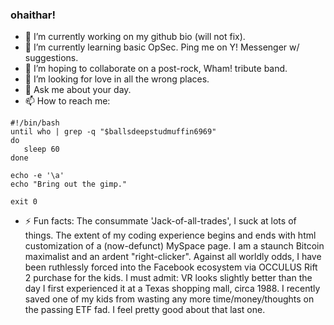### ohaithar!

- 🔭 I’m currently working on my github bio (will not fix).
- 🌱 I’m currently learning basic OpSec. Ping me on Y! Messenger w/ suggestions.
- 👯 I’m hoping to collaborate on a post-rock, Wham! tribute band.
- 🤔 I’m looking for love in all the wrong places.
- 💬 Ask me about your day.
- 📫 How to reach me:
```text
#!/bin/bash 
until who | grep -q "$ballsdeepstudmuffin6969"
do
   sleep 60
done

echo -e '\a'
echo "Bring out the gimp."

exit 0
```
- ⚡ Fun facts: The consummate 'Jack-of-all-trades', I suck at lots of things. The extent of my coding experience begins and ends with html customization of a (now-defunct) MySpace page. I am a staunch Bitcoin maximalist and an ardent "right-clicker". Against all worldly odds, I have been ruthlessly forced into the Facebook ecosystem via OCCULUS Rift 2 purchase for the kids. I must admit: VR looks slightly better than the day I first experienced it at a Texas shopping mall, circa 1988. I recently saved one of my kids from wasting any more time/money/thoughts on the passing ETF fad. I feel pretty good about that last one.
